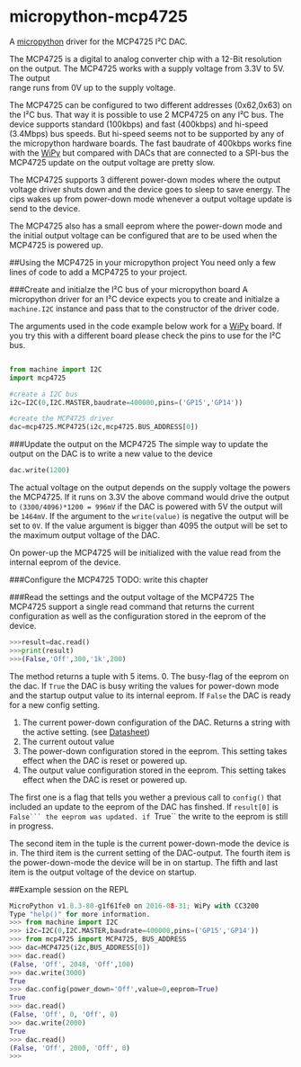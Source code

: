 # micropython-mcp4725
A [micropython](http://micropython.org) driver for the MCP4725 I²C DAC.

The MCP4725 is a digital to analog converter chip with a 12-Bit resolution on
the output. The MCP4725 works with a supply voltage from 3.3V to 5V. The output  
range runs from 0V up to the supply voltage. 

The MCP4725 can be configured to two different addresses (0x62,0x63) on the I²C bus.
That way it is possible to use 2 MCP4725 on any I²C bus. The device supports
standard (100kbps) and fast (400kbps) and hi-speed (3.4Mbps) bus speeds. But
hi-speed seems not to be supported by any of the micropython hardware boards.
The fast baudrate of 400kbps works fine with the 
[WiPy](https://www.pycom.io/solutions/py-boards/wipy/) but compared with DACs
that are connected to a SPI-bus the MCP4725 update on the output voltage are pretty slow.

The MCP4725 supports 3 different power-down modes where the output voltage
driver shuts down and the device goes to sleep to save energy. The cips wakes up
from power-down mode whenever a output voltage update is send to the device.

The MCP4725 also has a small eeprom where the power-down mode and the initial
output voltage can be configured that are to be used when the MCP4725 is powered
up.

##Using the MCP4725 in your micropython project
You need only a few lines of code to add a MCP4725 to your project.

###Create and initialze the I²C bus of your micropython board
A micropython driver for an I²C device expects you to create and initialze a
``machine.I2C`` instance and pass that to the constructor of the driver code.

The arguments used in the code example below work for a [WiPy](https://www.pycom.io/solutions/py-boards/wipy/) board. If you try this with a
different board please check the pins to use for the I²C bus. 

```python

from machine import I2C
import mcp4725

#create a I2C bus
i2c=I2C(0,I2C.MASTER,baudrate=400000,pins=('GP15','GP14')) 

#create the MCP4725 driver
dac=mcp4725.MCP4725(i2c,mcp4725.BUS_ADDRESS[0])
```

###Update the output on the MCP4725
The simple way to update the output on the DAC is to write a new value to the
device
```python
dac.write(1200)
```
The actual voltage on the output depends on the supply voltage the powers the
MCP4725. If it runs on 3.3V the above command would drive the output to
``(3300/4096)*1200 = 996mV`` if the DAC is powered with 5V the output will be
``1464mV``. If the argument to the ``write(value)`` is negative the output will
be set to ``0V``. If the value argument is bigger than 4095 the output 
will be set to the maximum output voltage of the DAC. 

On power-up the MCP4725 will be initialized with the value read from the
internal eeprom of the device.

###Configure the MCP4725
TODO: write this chapter

###Read the settings and the output voltage of the MCP4725
The MCP4725 support a single read command that returns the current configuration as well as the configuration stored in the eeprom of the device. 
```python
>>>result=dac.read()
>>>print(result)
>>>(False,'Off',300,'1k',200)
```
The method returns a tuple with 5 items. 
0. The busy-flag of the eeprom on the dac. If ``True`` the DAC is busy writing
   the values for power-down mode and the startup output value to its internal
eeprom. If ``False`` the DAC is ready for a new config setting.
1. The current power-down configuration of the DAC. Returns a string with the
   active setting. (see
[Datasheet](http://www.microchip.com/wwwproducts/en/en532229))
2. The current outout value
3. The power-down configuration stored in the eeprom. This setting takes effect
   when the DAC is reset or powered up.
4. The output value  configuration stored in the eeprom. This setting takes effect
   when the DAC is reset or powered up.




The first one is a flag that tells you
wether a previous call to ``config()`` that included an update to the eeprom of
the DAC has finshed. If ``result[0]`` is ``False``` the eeprom was updated. if
``True`` the write to the eeprom is still in progress. 

The second item in the tuple is the current power-down-mode the device is in.
The third item is the current setting of the DAC-output.
The fourth item is the power-down-mode the device will be in on startup.
The fifth and last item is the output voltage of the device on startup. 


##Example session on the REPL
```python
MicroPython v1.8.3-80-g1f61fe0 on 2016-08-31; WiPy with CC3200 
Type "help()" for more information.
>>> from machine import I2C                                                                                                                                     
>>> i2c=I2C(0,I2C.MASTER,baudrate=400000,pins=('GP15','GP14'))
>>> from mcp4725 import MCP4725, BUS_ADDRESS
>>> dac=MCP4725(i2c,BUS_ADDRESS[0])
>>> dac.read()
(False, 'Off', 2048, 'Off',100)
>>> dac.write(3000)
True
>>> dac.config(power_down='Off',value=0,eeprom=True)
True                                                                                                                                                           
>>> dac.read()
(False, 'Off', 0, 'Off', 0)
>>> dac.write(2000)
True                                                                                                                                                           
>>> dac.read()
(False, 'Off', 2000, 'Off', 0)
>>>
```
